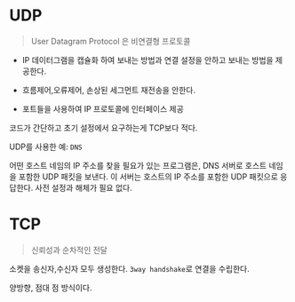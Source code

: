 # UDP

> User Datagram Protocol 은 비연결형 프로토콜

- IP 데이터그램을 캡슐화 하여 보내는 방법과 연결 설정을 안하고 보내는 방법을 제공한다.

- 흐름제어,오류제어, 손상된 세그먼트 재전송을 안한다.
- 포트들을 사용하여 IP 프로토콜에 인터페이스 제공

코드가 간단하고 초기 설정에서 요구하는게 TCP보다 적다.

UDP를 사용한 예: `DNS`

어떤 호스트 네임의 IP 주소를 찾을 필요가 있는 프로그램은, DNS 서버로 호스트 네임을 포함한 UDP 패킷을 보낸다. 이 서버는 호스트의 IP 주소를 포함한 UDP 패킷으로 응답한다. 사전 설정과 해체가 필요 없다.



# TCP

> 신뢰성과 순차적인 전달

소켓을 송신자,수신자 모두 생성한다. `3way handshake`로 연결을 수립한다.

양방향, 점대 점 방식이다.